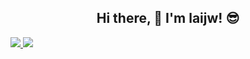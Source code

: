 <h2 align="center">Hi there, 👋 I'm laijw! 😎</h2>

<p>
  <a href="/" align="left">
    <img src="https://github-readme-stats.vercel.app/api/top-langs/?username=laijingwei1993&text_color=586069&layout=compact&hide_border=true&bg_color=fff&title_color=0366d6&count_private=true&include_all_commits=true" />
  </a>

  <a href="/" align="right">
    <img src="https://github-readme-stats.vercel.app/api?username=laijingwei1993&count_private=true&show_icons=true&icon_color=222&title_color=0366d6&text_color=586069&bg_color=fff&hide=issues&hide_border=true&include_all_commits=true" />
  </a>
</p>

